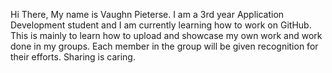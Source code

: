 Hi There,
My name is Vaughn Pieterse. I am a 3rd year Application Development student
and I am currently learning how to work on GitHub.
This is mainly to learn how to upload and showcase my own work and work
done in my groups. Each member in the group will be given recognition for
their efforts. Sharing is caring.
